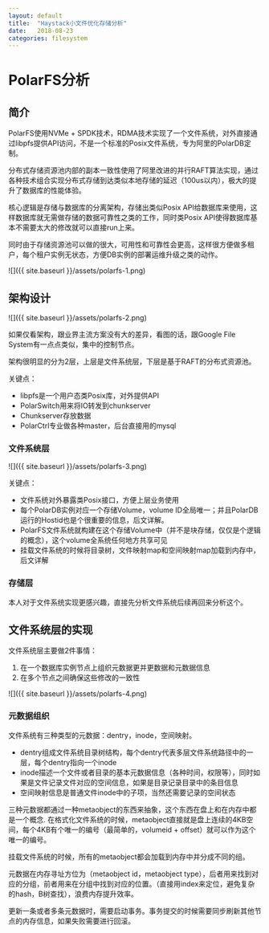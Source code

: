 ```yaml
---
layout: default
title:  "Haystack小文件优化存储分析"
date:   2018-08-23
categories: filesystem
---
```


# PolarFS分析

## 简介
PolarFS使用NVMe + SPDK技术，RDMA技术实现了一个文件系统，对外直接通过libpfs提供API访问，不是一个标准的Posix文件系统，专为阿里的PolarDB定制。

分布式存储资源池内部的副本一致性使用了阿里改进的并行RAFT算法实现，通过各种技术组合实现分布式存储到达类似本地存储的延迟（100us以内），极大的提升了数据库的性能体验。

核心逻辑是存储与数据库的分离架构，存储出类似Posix API给数据库来使用，这样数据库就无需做存储的数据可靠性之类的工作，同时类Posix API使得数据库基本不需要太大的修改就可以直接run上来。

同时由于存储资源池可以做的很大，可用性和可靠性会更高，这样很方便做多租户，每个租户实例无状态，方便DB实例的部署运维升级之类的动作。

![]({{ site.baseurl }}/assets/polarfs-1.png)

## 架构设计

![]({{ site.baseurl }}/assets/polarfs-2.png)

如果仅看架构，跟业界主流方案没有大的差异，看图的话，跟Google File System有一点点类似，集中的控制节点。

架构很明显的分为2层，上层是文件系统层，下层是基于RAFT的分布式资源池。

关键点：
- libpfs是一个用户态类Posix库，对外提供API
- PolarSwitch用来将IO转发到chunkserver
- Chunkserver存放数据
- PolarCtrl专业做各种master，后台直接用的mysql

### 文件系统层

![]({{ site.baseurl }}/assets/polarfs-3.png)

关键点：
- 文件系统对外暴露类Posix接口，方便上层业务使用
- 每个PolarDB实例对应一个存储Volume，volume ID全局唯一；并且PolarDB运行的Hostid也是个很重要的信息，后文详解。
- PolarFS文件系统就构建在这个存储Volume中（并不是块存储，仅仅是个逻辑的概念），这个volume全系统任何地方共享可见
- 挂载文件系统的时候将目录树，文件映射map和空间映射map加载到内存中，后文详解

### 存储层

本人对于文件系统实现更感兴趣，直接先分析文件系统后续再回来分析这个。

## 文件系统层的实现

文件系统层主要做2件事情：
1. 在一个数据库实例节点上组织元数据更并更数据和元数据信息
2. 在多个节点之间确保这些修改的一致性

![]({{ site.baseurl }}/assets/polarfs-4.png)

### 元数据组织
文件系统有三种类型的元数据：dentry，inode，空间映射。
- dentry组成文件系统目录树结构，每个dentry代表多层文件系统路径中的一层，每个dentry指向一个inode
- inode描述一个文件或者目录的基本元数据信息（各种时间，权限等），同时如果是文件记录文件对应的空间信息，如果是目录记录目录中的条目信息
- 空间映射信息是普通文件inode中的子项，当然还需要记录的空间状态

三种元数据都通过一种metaobject的东西来抽象，这个东西在盘上和在内存中都是一个概念. 在格式化文件系统的时候，metaobject直接就是盘上连续的4KB空间，每个4KB有个唯一的编号（最简单的，volumeid + offset）就可以作为这个唯一的编号。

挂载文件系统的时候，所有的metaobject都会加载到内存中并分成不同的组。

元数据在内存寻址方位为（metaobject id，metaobject type），后者用来找到对应的分组，前者用来在分组中找到对应的位置。（直接用index来定位，避免复杂的hash，B树查找），浪费内存提升效率。

更新一条或者多条元数据时，需要启动事务。事务提交的时候需要同步刷新其他节点的内存信息，如果失败需要进行回滚。




